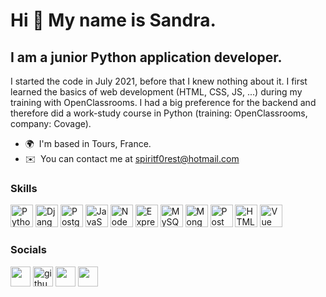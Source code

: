 Hi 👋 My name is Sandra.
===================================
I am a junior Python application developer.
--------------------------------------
I started the code in July 2021, before that I knew nothing about it. I first learned the basics of web development (HTML, CSS, JS, ...) during my training with OpenClassrooms. I had a big preference for the backend and therefore did a work-study course in Python (training: OpenClassrooms, company: Covage).
* 🌍  I'm based in Tours, France.
* ✉️  You can contact me at [spiritf0rest@hotmail.com](mailto:spiritf0rest@hotmail.com)

### Skills

<p align="left">
  <a href="https://www.python.org/" target="_blank" rel="noreferrer"><img src="https://skillicons.dev/icons?i=py" width="36" height="36" alt="Python" /></a>
  <a href="https://www.django-rest-framework.org/" target="_blank" rel="noreferrer"><img src="https://skillicons.dev/icons?i=django" width="36" height="36" alt="Django" /></a>
  <a href="https://www.postgresql.org/" target="_blank" rel="noreferrer"><img src="https://skillicons.dev/icons?i=postgres" width="36" height="36" alt="Postgres" /></a>
  <a href="https://developer.mozilla.org/en-US/docs/Web/JavaScript" target="_blank" rel="noreferrer"><img src="https://raw.githubusercontent.com/danielcranney/readme-generator/main/public/icons/skills/javascript-colored.svg" width="36" height="36" alt="JavaScript" /></a>
  <a href="https://nodejs.org/en/" target="_blank" rel="noreferrer"><img src="https://raw.githubusercontent.com/danielcranney/readme-generator/main/public/icons/skills/nodejs-colored.svg" width="36" height="36" alt="NodeJS" /></a>
  <a href="https://expressjs.com/" target="_blank" rel="noreferrer"><img src="https://skillicons.dev/icons?i=express" width="36" height="36" alt="Express" /></a>
  <a href="https://www.mysql.com/" target="_blank" rel="noreferrer"><img src="https://raw.githubusercontent.com/danielcranney/readme-generator/main/public/icons/skills/mysql-colored.svg" width="36" height="36" alt="MySQL" /></a>
  <a href="https://www.mongodb.com/" target="_blank" rel="noreferrer"><img src="https://raw.githubusercontent.com/danielcranney/readme-generator/main/public/icons/skills/mongodb-colored.svg" width="36" height="36" alt="MongoDB" /></a>
  <a href="https://www.postman.com/" target="_blank" rel="noreferrer"><img src="https://skillicons.dev/icons?i=postman" width="36" height="36" alt="Postman" /></a>
  <a href="https://developer.mozilla.org/en-US/docs/Glossary/HTML5" target="_blank" rel="noreferrer"><img src="https://raw.githubusercontent.com/danielcranney/readme-generator/main/public/icons/skills/html5-colored.svg" width="36" height="36" alt="HTML5" /></a>
  <a href="https://vuejs.org/" target="_blank" rel="noreferrer"><img src="https://raw.githubusercontent.com/danielcranney/readme-generator/main/public/icons/skills/vuejs-colored.svg" width="36" height="36" alt="Vue" /></a>
</p>

### Socials

<p align="left">
  <a href="https://discord.com/users/SpiritF0rest#0878" target="_blank" rel="noreferrer"><img src="https://raw.githubusercontent.com/danielcranney/readme-generator/main/public/icons/socials/discord.svg" width="32" height="32" /></a> 
  <a href="https://www.github.com/SpiritF0rest" target="_blank" rel="noreferrer"><img src="https://skillicons.dev/icons?i=github" width="32" height="32" alt="github"/></a> 
  <a href="https://www.linkedin.com/in/sandra-weidenthal-a50072216/" target="_blank" rel="noreferrer"><img src="https://raw.githubusercontent.com/danielcranney/readme-generator/main/public/icons/socials/linkedin.svg" width="32" height="32" /></a>
  <a href="https://www.codewars.com/users/spiritf0rest" target="_blank" rel="noreferrer"><img src="https://www.codewars.com/packs/assets/logo.f607a0fb.svg" width="32" height="32" /></a></p>
